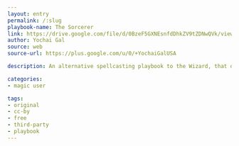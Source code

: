 ```yaml
---
layout: entry
permalink: /:slug
playbook-name: The Sorcerer
link: https://drive.google.com/file/d/0BzeF5GXNEsnfdDhkZV9tZDNwQVk/view 
author: Yochai Gal
source: web 
source-url: https://plus.google.com/u/0/+YochaiGalUSA

description: An alternative spellcasting playbook to the Wizard, that doesn't require spell memorization. Also makes Julienne Fries!

categories:
- magic user

tags:
- original
- cc-by
- free
- third-party
- playbook
---
```

